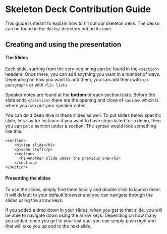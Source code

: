 # Skeleton Deck Contribution Guide
This guide is meant to explain how to fill out our skeleton deck.  The decks can be found in the `decks/` directory out on its own. 

## Creating and using the presentation

#### The Slides
Each slide, starting from the very beginning can be found in the `<section>` headers. Once there, you can add anything you want in a number of ways. Depending on how you want to add them, you can add them with `<p> paragraphs` or with `<li> lists`

Speaker notes are found at the **bottom** of each section/slide. Before the slide ends `</section>` there are the opening and close of `<aside>` which is where you can put your speaker notes.

You can do a deep dive in these slides as well. To put slides below specific slide, lets say for instance if you want to have steps listed for a demo, then you can put a section under a section. The syntax would look something like this:

```
<section>
	<h1>top slide</h1>
    <p>some stuff</p>
    <section>
      <h1>Another slide under the previous one</h1>
    </section>
</section>
```

#### Presenting the slides
To use the slides, simply find them locally and double click to launch them. It will default to your default browser and you can navigate through the slides using the arrow keys. 

If you added a drop down in your slides, when you get to that slide, you will be able to navigate down using the arrow keys. Depending on how many you added, once you get to your last one, you can simply push right and that will take you up and to the next slide. 


